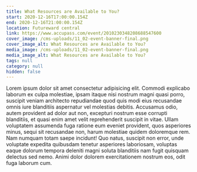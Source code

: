```yaml
---
title: What Resources are Available to You?
start: 2020-12-16T17:00:00.154Z
end: 2020-12-16T21:00:00.154Z
location: Futureward central
link: https://www.accupass.com/event/2010230348208688547600
cover_image: /cms-uploads/11_02-event-banner-final.png
cover_image_alt: What Resources are Available to You?
media_image: /cms-uploads/11_02-event-banner-final.png
media_image_alt: What Resources are Available to You?
tags: null
category: null
hidden: false
---
```


Lorem ipsum dolor sit amet consectetur adipisicing elit. Commodi explicabo laborum ex culpa molestiae, ipsam itaque nisi nostrum magni quasi porro, suscipit veniam architecto repudiandae quod quis modi eius recusandae omnis iure blanditiis aspernatur vel molestias debitis. Accusamus odio, autem provident ad dolor aut non, excepturi nostrum esse corrupti blanditiis, et quasi enim amet velit reprehenderit suscipit in vitae. Ullam voluptatem assumenda fuga ratione eum eveniet provident, quos asperiores minus, sequi sit recusandae non, harum molestiae quidem doloremque rem. Nam numquam totam saepe incidunt! Quo natus, suscipit non error, unde voluptate expedita quibusdam tenetur asperiores laboriosam, voluptas eaque dolorum tempora deleniti magni soluta blanditiis nam fugit quisquam delectus sed nemo. Animi dolor dolorem exercitationem nostrum eos, odit fuga laborum cum.